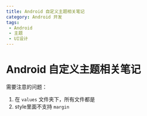 ```yaml
---
title: Android 自定义主题相关笔记
category: Android 开发
tags:
 - Android
 - 主题
 - UI设计
---
```


# Android 自定义主题相关笔记

需要注意的问题：

1. 在 `values` 文件夹下，所有文件都是
2. style里面不支持 `margin`
